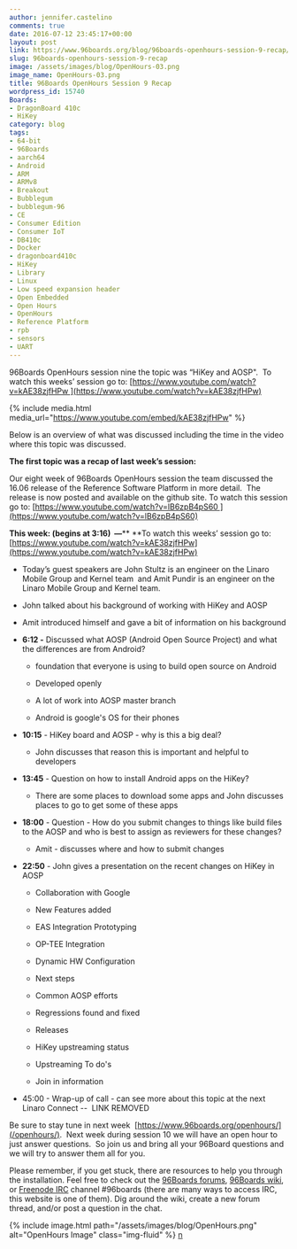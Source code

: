 ```yaml
---
author: jennifer.castelino
comments: true
date: 2016-07-12 23:45:17+00:00
layout: post
link: https://www.96boards.org/blog/96boards-openhours-session-9-recap/
slug: 96boards-openhours-session-9-recap
image: /assets/images/blog/OpenHours-03.png
image_name: OpenHours-03.png
title: 96Boards OpenHours Session 9 Recap
wordpress_id: 15740
Boards:
- DragonBoard 410c
- HiKey
category: blog
tags:
- 64-bit
- 96Boards
- aarch64
- Android
- ARM
- ARMv8
- Breakout
- Bubblegum
- bubblegum-96
- CE
- Consumer Edition
- Consumer IoT
- DB410c
- Docker
- dragonboard410c
- HiKey
- Library
- Linux
- Low speed expansion header
- Open Embedded
- Open Hours
- OpenHours
- Reference Platform
- rpb
- sensors
- UART
---
```


96Boards OpenHours session nine the topic was “HiKey and AOSP".  To watch this weeks’ session go to: [https://www.youtube.com/watch?v=kAE38zjfHPw ](https://www.youtube.com/watch?v=kAE38zjfHPw)

{% include media.html media_url="https://www.youtube.com/embed/kAE38zjfHPw" %}

Below is an overview of what was discussed including the time in the video where this topic was discussed.

**The first topic was a recap of last week’s session:**

Our eight week of 96Boards OpenHours session the team discussed the 16.06 release of the Reference Software Platform in more detail.  The release is now posted and available on the github site. To watch this session go to: [https://www.youtube.com/watch?v=lB6zpB4pS60 ](https://www.youtube.com/watch?v=lB6zpB4pS60)

**This week: (begins at 3:16)  —**** **To watch this weeks’ session go to:  [https://www.youtube.com/watch?v=kAE38zjfHPw](https://www.youtube.com/watch?v=kAE38zjfHPw)




  * Today’s guest speakers are John Stultz is an engineer on the Linaro Mobile Group and Kernel team  and Amit Pundir is an engineer on the Linaro Mobile Group and Kernel team.


  * John talked about his background of working with HiKey and AOSP


  * Amit introduced himself and gave a bit of information on his background


  * **6:12 -** Discussed what AOSP (Android Open Source Project) and what the differences are from Android?


    * foundation that everyone is using to build open source on Android


    * Developed openly


    * A lot of work into AOSP master branch


    * Android is google's OS for their phones





  * **10:15** - HiKey board and AOSP - why is this a big deal?


    * John discusses that reason this is important and helpful to developers





  * **13:45** - Question on how to install Android apps on the HiKey?


    * There are some places to download some apps and John discusses places to go to get some of these apps





  * **18:00** - Question - How do you submit changes to things like build files to the AOSP and who is best to assign as reviewers for these changes?


    * Amit - discusses where and how to submit changes





  * **22:50** - John gives a presentation on the recent changes on HiKey in AOSP


    * Collaboration with Google


    * New Features added


    * EAS Integration Prototyping


    * OP-TEE Integration


    * Dynamic HW Configuration


    * Next steps


    * Common AOSP efforts


    * Regressions found and fixed


    * Releases


    * HiKey upstreaming status


    * Upstreaming To do's


    * Join in information





  * 45:00 - Wrap-up of call - can see more about this topic at the next Linaro Connect --  LINK REMOVED


Be sure to stay tune in next week  [https://www.96boards.org/openhours/](/openhours/).  Next week during session 10 we will have an open hour to just answer questions.  So join us and bring all your 96Board questions and we will try to answer them all for you.

Please remember, if you get stuck, there are resources to help you through the installation. Feel free to check out the [96Boards forums](https://discuss.96boards.org/), [96Boards wiki](https://github.com/96boards/documentation/wiki), or [Freenode IRC](http://webchat.freenode.net/?channels=%2396boards) channel #96boards (there are many ways to access IRC, this website is one of them). Dig around the wiki, create a new forum thread, and/or post a question in the chat.

{% include image.html path="/assets/images/blog/OpenHours.png" alt="OpenHours Image" class="img-fluid" %}
[n](/blog/installing-docker-aarch64-96boards-ce/)
